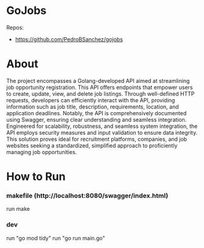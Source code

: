 # GoJobs




Repos: 
 - https://github.com/PedroBSanchez/gojobs

# About

The project encompasses a Golang-developed API aimed at streamlining job opportunity registration. This API offers endpoints that empower users to create, update, view, and delete job listings. Through well-defined HTTP requests, developers can efficiently interact with the API, providing information such as job title, description, requirements, location, and application deadlines. Notably, the API is comprehensively documented using Swagger, ensuring clear understanding and seamless integration. Engineered for scalability, robustness, and seamless system integration, the API employs security measures and input validation to ensure data integrity. This solution proves ideal for recruitment platforms, companies, and job websites seeking a standardized, simplified approach to proficiently managing job opportunities.

# How to Run

### makefile (http://localhost:8080/swagger/index.html)
  run make

### dev
  run "go mod tidy"
  run "go run main.go"


